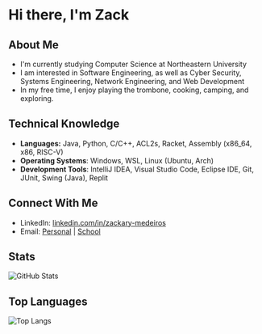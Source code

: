 # Hi there, I'm Zack

## About Me
- I'm currently studying Computer Science at Northeastern University
- I am interested in Software Engineering, as well as Cyber Security, Systems Engineering, Network Engineering, and Web Development
- In my free time, I enjoy playing the trombone, cooking, camping, and exploring.

## Technical Knowledge
- **Languages:** Java, Python, C/C++, ACL2s, Racket, Assembly (x86_64, x86, RISC-V)
- **Operating Systems**: Windows, WSL, Linux (Ubuntu, Arch)
- **Development Tools**: IntelliJ IDEA, Visual Studio Code, Eclipse IDE, Git, JUnit, Swing (Java), Replit

## Connect With Me
- LinkedIn: [linkedin.com/in/zackary-medeiros](https://linkedin.com/in/zackary-medeiros)
- Email: [Personal](mailto:zackarym@comcast.net) | [School](mailto:medeiros.z@northeastern.edu)

## Stats
![GitHub Stats](https://github-readme-stats.vercel.app/api?username=Medeiros-z&show_icons=true&theme=github_dark)

## Top Languages
![Top Langs](https://github-readme-stats.vercel.app/api/top-langs/?username=Medeiros-z&layout=compact&theme=github_dark)




